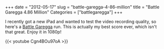 +++
date = "2012-05-17"
slug = "battle-garegga-4-86-million"
title = "Battle Garegga 4.86 Million"
Categories = ["battlegaregga"]
+++

I recently got a new iPad and wanted to test the video recording quality, so here's a [Battle Garegga](http://en.wikipedia.org/wiki/Battle_Garegga) run. This is actually my best score ever, which isn't that great. Enjoy it in 1080p!


{{< youtube Cgn4BOu97oA  >}}
